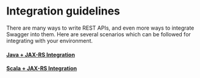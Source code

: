 Integration guidelines
==========

There are many ways to write REST APIs, and even more ways to integrate Swagger into them.  Here 
are several scenarios which can be followed for integrating with your environment.

#### [Java + JAX-RS Integration](java-jax-rs)

#### [Scala + JAX-RS Integration](scala-jax-rs)


